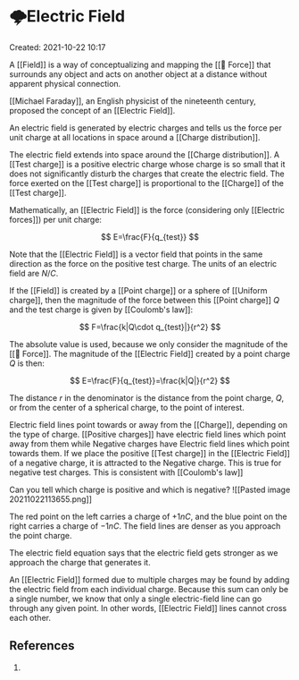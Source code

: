 # 🌩Electric Field
Created: 2021-10-22 10:17

A [[Field]] is a way of conceptualizing and mapping the [[💨 Force]] that surrounds any object and acts on another object at a distance without apparent physical connection.

[[Michael Faraday]], an English physicist of the nineteenth century, proposed the concept of an [[Electric Field]].

An electric field is generated by electric charges and tells us the force per unit charge at all locations in space around a [[Charge distribution]].

The electric field extends into space around the [[Charge distribution]]. A [[Test charge]] is a positive electric charge whose charge is so small that it does not significantly disturb the charges that create the electric field. The force exerted on the [[Test charge]] is proportional to the [[Charge]] of the [[Test charge]]. 

Mathematically, an [[Electric Field]] is the force (considering only [[Electric forces]]) per unit charge:

$$
E=\frac{F}{q_{test}}
$$

Note that the [[Electric Field]] is a vector field that points in the same direction as the force on the positive test charge. The units of an electric field are $N/C$.
 
If the [[Field]] is created by a [[Point charge]] or a sphere of [[Uniform charge]], then the magnitude of the force between this [[Point charge]] $Q$ and the test charge is given by [[Coulomb's law]]:

$$
F=\frac{k|Q\cdot q_{test}|}{r^2}
$$

The absolute value is used, because we only consider the magnitude of the [[💨 Force]]. The magnitude of the [[Electric Field]] created by a point charge $Q$ is then:

$$
E=\frac{F}{q_{test}}=\frac{k|Q|}{r^2}
$$

The distance $r$ in the denominator is the distance from the point charge, $Q$, or from the center of a spherical charge, to the point of interest.

Electric field lines point towards or away from the [[Charge]], depending on the type of charge. [[Positive charges]] have electric field lines which point away from them while Negative charges have Electric field lines which point towards them. If we place the positive [[Test charge]] in the [[Electric Field]] of a negative charge, it is attracted to the Negative charge. This is true for negative test charges. This is consistent with [[Coulomb's law]]

Can you tell which charge is positive and which is negative?
![[Pasted image 20211022113655.png]]

The red point on the left carries a charge of $+1nC$, and the blue point on the right carries a charge of $-1nC$. The field lines are denser as you approach the point charge.

The electric field equation says that the electric field gets stronger as we approach the charge that generates it.

An [[Electric Field]] formed due to multiple charges may be found by adding the electric field from each individual charge. Because this sum can only be a single number, we know that only a single electric-field line can go through any given point. In other words, [[Electric Field]] lines cannot cross each other. 





## References
1. 